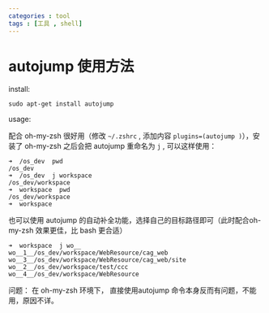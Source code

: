 ```yaml
---
categories : tool
tags : [工具 , shell]
---
```


autojump 使用方法
===


install:

```
sudo apt-get install autojump
```

usage:

配合 oh-my-zsh 很好用（修改 `~/.zshrc` , 添加内容 `plugins=(autojump )`），安装了 oh-my-zsh 之后会把 autojump 重命名为 `j` , 可以这样使用：

```
➜  /os_dev  pwd
/os_dev
➜  /os_dev  j workspace
/os_dev/workspace
➜  workspace  pwd
/os_dev/workspace
➜  workspace
```

也可以使用 autojump 的自动补全功能，选择自己的目标路径即可（此时配合oh-my-zsh 效果更佳，比 bash 更合适）

```
➜  workspace  j wo__
wo__1__/os_dev/workspace/WebResource/cag_web                              wo__3__/os_dev/workspace/WebResource/cag_web/site
wo__2__/os_dev/workspace/test/ccc                                         wo__4__/os_dev/workspace/WebResource 
```

问题：
  在 oh-my-zsh 环境下， 直接使用autojump 命令本身反而有问题，不能用，原因不详。

